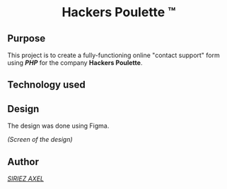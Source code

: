 <h1 align=center>Hackers Poulette ™</h1>
<h2>Purpose</h2>

This project is to create a fully-functioning online "contact support" form using ***PHP*** for the company **Hackers Poulette**.

<h2>
  Technology used
</h2>

<h2>
  Design
</h2>

The design was done using Figma.

*(Screen of the design)*

<h2>
  Author
</h2>

[*SIRIEZ AXEL*](https://github.com/SIRIEZ-Axel)
